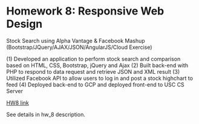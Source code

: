 # Homework 8: Responsive Web Design 
Stock Search using Alpha Vantage & Facebook Mashup
(Bootstrap/JQuery/AJAX/JSON/AngularJS/Cloud Exercise) 

(1) Developed an application to perform stock search and comparison based on HTML, CSS, Bootstrap, jQuery and Ajax
(2) Built back-end with PHP to respond to data request and retrieve JSON and XML result
(3) Utilized Facebook API to allow users to log in and post a stock highchart to feed
(4) Deployed back-end to GCP and deployed front-end to USC CS Server

[HW8 link](http://cs-server.usc.edu:34325/hw8.html)

See details in hw_8 description.
